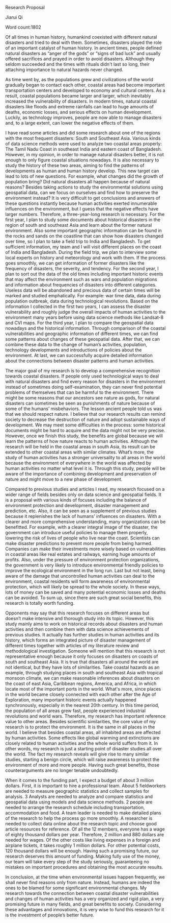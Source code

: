 Research Proposal

Jiarui Qi

Word count:1802

Of all times in human history, humankind coexisted with different natural disasters and tried to deal with them. Sometimes, disasters played the role of an important catalyst of human history. In ancient times, people defined natural disasters as “anger of the gods” or “signs of bad luck” and usually offered sacrifices and prayed in order to avoid disasters. Although they seldom succeeded and the times with rituals didn't last so long, their attaching importance to natural hazards never changed.

As time went by, as the populations grew and civilizations of the world gradually began to contact each other, coastal areas had become important transportation centers and developed to economy and cultural centers. As a result, coastal populations became larger and larger, which inevitably increased the vulnerability of disasters. In modern times, natural coastal disasters like floods and extreme rainfalls can lead to huge amounts of deaths, economic losses, and serious effects on human development. Luckily, as technology improves, people are now able to manage disasters and, to a large extent, can lower the negative effects of them.

I have read some articles and did some research about one of the regions with the most frequent disasters: South and Southeast Asia. Various kinds of data science methods were used to analyze two coastal areas properly: The Tamil Nadu Coast in southeast India and eastern coast of Bangladesh. However, in my opinion, in order to manage natural disasters better, it is not enough to only figure coastal situations nowadays. It is also necessary to study the history of these two areas, aiming to find the patterns of developments as human and human history develop. This new target can lead to lots of new questions. For example, what changes did the growth of population bring? Did natural disasters all happen because of natural reasons? Besides taking actions to study the environmental solutions using geospatial data, can we focus on ourselves and find how to preserve the environment instead? It is very difficult to get conclusions and answers of these questions instantly because human activities exerted innumerable influences on the environment, but I guess that the negative effects have larger numbers. Therefore, a three-year-long research is necessary. For the first year, I plan to study some documents about historical disasters in the region of south and southeast Asia and learn about the former natural environment. Also some important geographic information can be found in the rocks and sands on the coastline that can show how disasters changed over time, so I plan to take a field trip to India and Bangladesh. To get sufficient information, my team and I will visit different places on the coast of India and Bangladesh. During the field trip, we plan to interview some local experts on history and meteorology and work with them. If the process goes smoothly, we can get information of former disasters like the frequency of disasters, the severity, and tendency. For the second year, I plan to sort out  the data of the old times including important historic events that may affect the environment such as wars and population migrations and information about frequencies of disasters into different categories. Useless data will be abandoned and precious data of certain times will be marked and studied emphatically. For example: war time data, data during population outbreak, data during technological revolutions. Based on the information I collected in the first two years, I can assess the disaster vulnerability and roughly judge the overall impacts of human activities to the environment many years before using data science methods like Landsat-8 and CVI maps. For the third year, I plan to compare the geospatial data nowadays and the historical information. Through comparison of the coastal vulnerabilities and geographic information of different times, we can find some patterns about changes of these geospatial data. After that, we can combine these data to the change of human’s activities, population, technology developments and introductions of policies about the environment. At last, we can successfully acquire detailed information about the connections between disaster patterns and human activities.

The major goal of my research is to develop a comprehensive recognition towards coastal disasters. If people only used technological ways to deal with natural disasters and find every reason for disasters in the environment instead of sometimes doing self-examination, they can never find potential problems of themselves that can be harmful to the environment. There might be some reasons that our ancestors see nature as gods, for natural disasters can sometimes be seen as punishments of nature because of some of the humans’ misbehaviors. The lesson ancient people told us was that we should respect nature. I believe that our research results can remind society to decrease the destruction of nature and adopt sustainable ways of development. We may meet some difficulties in the process: some historical documents might be hard to acquire and the data might not be very precise. However, once we finish this study, the benefits are global because we will learn the patterns of how nature reacts to human activities. Although the research will be held in the coastal areas in south Asia, its result can be extended to other coastal areas with similar climates. What’s more, the study of human activities has a stronger universality to all areas in the world because the environment of everywhere in the world was affected by human activities no matter what level it is. Through this study, people will be aware of the importance of combining development and preservation of nature and might move to a new phase of development.

Compared to previous studies and articles I read, my research focused on a wider range of fields besides only on data science and geospatial fields. It is a proposal with various kinds of focuses including  the balance of environment protection and development, disaster management and prediction, etc. Also, it can be seen as a supplement of previous studies because it replenishes the lack of humans’ influences on disasters. With a clearer and more comprehensive understanding, many organizations can be benefitted. For example, with a clearer integral image of the disaster, the government can introduce useful policies to manage them properly, lowering the risk of lives of people who live near the coast. Scientists can make disaster predictions to prevent more people from being harmed. Companies can make their investments more wisely based on vulnerabilities in coastal areas like real estates and railways, earning huge amounts of profits. Also, under the pressure of environment protection organizations, the government is very likely to introduce environmental friendly policies to improve the ecological environment in the long run. Last but not least, being aware of the damage that uncontrolled human activities can deal to the environment, coastal residents will form awareness of environmental protection, which will likely be spread to the whole society. In these ways, lots of money can be saved and many potential economic losses and deaths can be avoided. To sum up, since there are such great social benefits, this research is totally worth funding.

Opponents may say that this research focuses on different areas but doesn’t make intensive and thorough study into its topic. However, this study mainly aims to work on historical records about disasters and human activities and then combine them with data science achievements of previous studies. It actually has further studies in human activities and its history, which forms an integrated picture of disaster management of different times together with articles of my literature review and methodological investigation. Someone will mention that this research is not representative enough because it only focuses on disasters on coasts of south and southeast Asia. It is true that disasters all around the world are not identical, but they have lots of similarities. Take coastal hazards as an example, through studying places in south and southeast Asia with tropical monsoon climate, we can make reasonable inferences about disasters on the coast of east Asia, Caribbean regions, America, and Africa, in which locate most of the important ports in the world. What's more, since places in the world became closely connected with each other after the Age of Exploration, many important historic events actually happened synchronously, especially in the nearest 20th century. In this time period, the population of all areas grew fast, people experienced industrial revolutions and world wars. Therefore, my research has important reference value to other areas. Besides scientific similarities, the core value of my research is to protect the environment. It is the same in all places in the world. I believe that besides coastal areas, all inhabited areas are affected by human activities. Some effects like global warming and extinctions are closely related to human activities and the whole world suffers from it. In other words, my research is just a starting point of disaster studies all over the world. The fact my research reveals will give rise to many similar studies, starting a benign circle, which will raise awareness to protect the environment of more and more people. Having such great benefits, those counterarguments are no longer tenable undoubtedly. 

When it comes to the funding part, I expect a budget of about 3 million dollars. First, it is important to hire a professional team. About 5 fieldworkers are needed to measure geographic statistics and collect samples for analysis. 3 Analysts are needed to analyze and compare statistics and geospatial data using models and data science methods. 2 people are needed to arrange the research schedule including transportation, accommodation and food. A team leader is needed to make detailed plans of the research to help the process go more smoothly. A researcher is needed to collect data online about the research topic and choose good article resources for reference. Of all the 12 members, everyone has a wage of eighty thousand dollars per year. Therefore, 2 million and 880 dollars are needed for wages. Of the other costs like living expenses in a foreign and airplane tickets, it takes roughly 1 million dollars. For other potential costs, 120 thousand dollars will be enough. Having such a promising future, our research deserves this amount of funding. Making fully use of the money, our team will take every step of the study seriously, guaranteeing no mistakes on important procedures and obtaining the most accurate results. 

In conclusion, at the time when environmental issues happen frequently, we shall never find reasons only from nature. Instead, humans are indeed the ones to be blamed for some significant environmental changes. My research towards the connection between coastal disaster vulnerabilities and changes of human activities has a very organized and rigid plan, a very promising future in many fields, and great benefits to society. Considering these advantages and innovations, it is very wise to fund this research for it is the investment of people’s better future.

